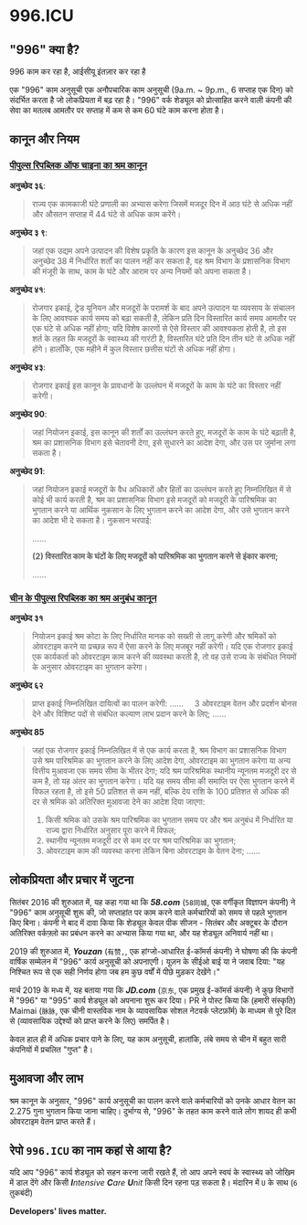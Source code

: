 996.ICU
===

## "996" क्या है?
996 काम कर रहा है, आईसीयू इंतज़ार कर रहा है

एक "996" काम अनुसूची एक अनौपचारिक काम अनुसूची (9a.m. ~ 9p.m., 6 सप्ताह एक दिन) को संदर्भित करता है जो लोकप्रियता में बढ़ रहा है।
"996" वर्क शेड्यूल को प्रोत्साहित करने वाली कंपनी की सेवा का मतलब आमतौर पर सप्ताह में कम से कम 60 घंटे काम करना होता है।

## कानून और नियम
### [पीपुल्स रिपब्लिक ऑफ चाइना का श्रम कानून](http://english.gov.cn/archive/laws_regulations/2014/08/23/content_281474983042473.htm)

**अनुच्छेद ३६**:
> राज्य एक कामकाजी घंटे प्रणाली का अभ्यास करेगा जिसमें मजदूर दिन में आठ घंटे से अधिक नहीं और औसतन सप्ताह में 44 घंटे से अधिक काम करेंगे।

**अनुच्छेद ३ ९**:
> जहां एक उद्यम अपने उत्पादन की विशेष प्रकृति के कारण इस कानून के अनुच्छेद 36 और अनुच्छेद 38 में निर्धारित शर्तों का पालन नहीं कर सकता है, वह श्रम विभाग के प्रशासनिक विभाग की मंजूरी के साथ, काम के घंटे और आराम पर अन्य नियमों को अपना सकता है।

**अनुच्छेद ४१**:
> रोजगार इकाई, ट्रेड यूनियन और मजदूरों के परामर्श के बाद अपने उत्पादन या व्यवसाय के संचालन के लिए आवश्यक कार्य समय को बढ़ा सकती है, लेकिन प्रति दिन विस्तारित कार्य समय आमतौर पर एक घंटे से अधिक नहीं होगा; यदि विशेष कारणों से ऐसे विस्तार की आवश्यकता होती है, तो इस शर्त के तहत कि मजदूरों के स्वास्थ्य की गारंटी है, विस्तारित घंटे प्रति दिन तीन घंटे से अधिक नहीं होंगे। हालाँकि, एक महीने में कुल विस्तार छत्तीस घंटों से अधिक नहीं होगा।

**अनुच्छेद ४३**:
> रोजगार इकाई इस कानून के प्रावधानों के उल्लंघन में मजदूरों के काम के घंटे का विस्तार नहीं करेगी।

**अनुच्छेद 90**:
> जहां नियोजन इकाई, इस कानून की शर्तों का उल्लंघन करते हुए, मजदूरों के काम के घंटे बढ़ाती है, श्रम का प्रशासनिक विभाग इसे चेतावनी देगा, इसे सुधारने का आदेश देगा, और उस पर जुर्माना लगा सकता है।

**अनुच्छेद 91**:
> जहां नियोजन इकाई मजदूरों के वैध अधिकारों और हितों का उल्लंघन करते हुए निम्नलिखित में से कोई भी कार्य करती है, श्रम का प्रशासनिक विभाग इसे मजदूरों को मजदूरी के पारिश्रमिक का भुगतान करने या आर्थिक नुकसान के लिए भुगतान करने का आदेश देगा, और उसे भुगतान करने का आदेश भी दे सकता है। नुकसान भरपाई:
>
> ……
>
> __(2) विस्तारित काम के घंटों के लिए मजदूरों को पारिश्रमिक का भुगतान करने से इंकार करना;__
>
> ……

### [चीन के पीपुल्स रिपब्लिक का श्रम अनुबंध कानून](http://english.gov.cn/archive/laws_regulations/2014/08/23/content_281474983042501.htm)

**अनुच्छेद ३१**
> नियोजन इकाई श्रम कोटा के लिए निर्धारित मानक को सख्ती से लागू करेगी और श्रमिकों को ओवरटाइम करने या प्रच्छन्न रूप में ऐसा करने के लिए मजबूर नहीं करेगी। यदि एक रोजगार इकाई एक कार्यकर्ता को ओवरटाइम काम करने की व्यवस्था करती है, तो वह उसे राज्य के संबंधित नियमों के अनुसार ओवरटाइम का भुगतान करेगा।

**अनुच्छेद ६२**
> प्राप्त इकाई निम्नलिखित दायित्वों का पालन करेगी:
> ......
> &nbsp;&nbsp;&nbsp;&nbsp;3 ओवरटाइम वेतन और प्रदर्शन बोनस देने और विशिष्ट पदों से संबंधित कल्याण लाभ प्रदान करने के लिए;
> ......

**अनुच्छेद 85**
> जहां एक रोजगार इकाई निम्नलिखित में से एक कार्य करता है, श्रम विभाग का प्रशासनिक विभाग उसे श्रम पारिश्रमिक का भुगतान करने के लिए आदेश देगा, ओवरटाइम का भुगतान करेगा या अन्य वित्तीय मुआवजा एक समय सीमा के भीतर देगा; यदि श्रम पारिश्रमिक स्थानीय न्यूनतम मजदूरी दर से कम है, तो यह अंतर का भुगतान करेगा। यदि यह समय सीमा की समाप्ति पर ऐसा भुगतान करने में विफल रहता है, तो इसे 50 प्रतिशत से कम नहीं, बल्कि देय राशि के 100 प्रतिशत से अधिक की दर से श्रमिक को अतिरिक्त मुआवजा देने का आदेश दिया जाएगा:
> 1. किसी श्रमिक को उसके श्रम पारिश्रमिक का भुगतान समय पर और श्रम अनुबंध में निर्धारित या राज्य द्वारा निर्धारित अनुसार पूरा करने में विफल;
> 2. स्थानीय न्यूनतम मजदूरी दर से कम दर पर श्रम पारिश्रमिक का भुगतान;
> 3. ओवरटाइम काम की व्यवस्था करना लेकिन बिना ओवरटाइम के वेतन देना;
> ......

## लोकप्रियता और प्रचार में जुटना

सितंबर 2016 की शुरुआत में, यह कहा गया था कि __*58.com*__ (`58同城`, एक वर्गीकृत विज्ञापन कंपनी) ने "996" काम अनुसूची शुरू की, जो सप्ताहांत पर काम करने वाले कर्मचारियों को समय से पहले भुगतान किए बिना। कंपनी ने बाद में दावा किया कि शेड्यूल केवल पीक सीजन - सितंबर और अक्टूबर के दौरान अतिरिक्त वर्कफ़्लो का प्रबंधन करने का अभ्यास किया गया था, और यह शेड्यूल अनिवार्य नहीं था।

2019 की शुरुआत में, __*Youzan*__ (`有赞,`, एक हांग्जो-आधारित ई-कॉमर्स कंपनी) ने घोषणा की कि कंपनी वार्षिक सम्मेलन में "996" कार्य अनुसूची को अपनाएगी। यूज़न के सीईओ बाई या ने जवाब दिया: "यह निश्चित रूप से एक सही निर्णय होगा जब हम कुछ वर्षों में पीछे मुड़कर देखेंगे।"

मार्च 2019 के मध्य में, यह बताया गया कि __*JD.com*__ (`京东`, एक प्रमुख ई-कॉमर्स कंपनी) ने कुछ विभागों में "996" या "995" कार्य शेड्यूल को अपनाना शुरू कर दिया। PR ने पोस्ट किया कि (हमारी संस्कृति) Maimai (`脉脉`, एक चीनी वास्तविक नाम के व्यावसायिक सोशल नेटवर्क प्लेटफ़ॉर्म) के माध्यम से पूरे दिल से (व्यावसायिक उद्देश्यों को प्राप्त करने के लिए) समर्पित है।

केवल हाल ही में अधिक प्रचार पाने के लिए, यह काम अनुसूची, हालांकि, लंबे समय से चीन में बहुत सारी कंपनियों में प्रचलित "गुप्त" है।
## मुआवजा और लाभ

श्रम कानून के अनुसार, "996" कार्य अनुसूची का पालन करने वाले कर्मचारियों को उनके आधार वेतन का 2.275 गुना भुगतान किया जाना चाहिए। दुर्भाग्य से, "996" के तहत काम करने वाले लोग शायद ही कभी ओवरटाइम वेतन प्राप्त करते हैं।

## रेपो `996.ICU` का नाम कहां से आया है?

यदि आप "996" कार्य शेड्यूल को सहन करना जारी रखते हैं, तो आप अपने स्वयं के स्वास्थ्य को जोखिम में डाल देंगे और किसी _**I**ntensive **C**are **U**nit_ किसी दिन रहना पड़ सकता है। मंदारिन में `U` के साथ (`6` तुकबंदी)

__Developers' lives matter.__
